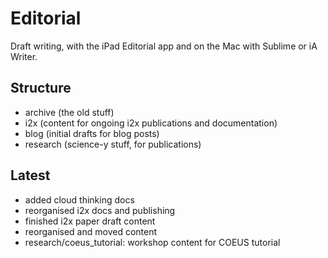 Editorial
=========

Draft writing, with the iPad Editorial app and on the Mac with Sublime or iA Writer.

## Structure

* archive (the old stuff)
* i2x (content for ongoing i2x publications and documentation)
* blog (initial drafts for blog posts)
* research (science-y stuff, for publications)

## Latest

* added cloud thinking docs
* reorganised i2x docs and publishing
* finished i2x paper draft content
* reorganised and moved content
* research/coeus_tutorial: workshop content for COEUS tutorial



